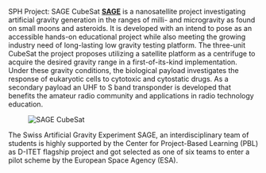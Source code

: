 SPH Project: SAGE CubeSat
[__SAGE__](https://aris-space.ch/sage-cubesat/) is a nanosatellite project investigating artificial gravity generation in the ranges of milli- and microgravity as found on small moons and asteroids. It is developed with an intend to pose as an accessible hands-on educational project while also meeting the growing industry need of long-lasting low gravity testing platform. The three-unit CubeSat the project proposes utilizing a satellite platform as a centrifuge to acquire the desired gravity range in a first-of-its-kind implementation. Under these gravity conditions, the biological payload investigates the response of eukaryotic cells to cytotoxic and cytostatic drugs. As a secondary payload an UHF to S band transponder is developed that benefits the amateur radio community and applications in radio technology education.

<figure><img alt="SAGE CubeSat" src="https://sph.ethz.ch/uploads/images/sage_crdits.jpg"/></figure>

The Swiss Artificial Gravity Experiment SAGE, an interdisciplinary team of students is highly supported by the Center for Project-​Based Learning (PBL) as D-​ITET flagship project and got selected as one of six teams to enter a pilot scheme by the European Space Agency (ESA).  
